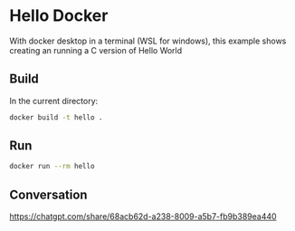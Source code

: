 # Hello Docker

With docker desktop in a terminal (WSL for windows), this example shows creating an running a C version of Hello World

## Build

In the current directory:
```bash
docker build -t hello .
```

## Run

```bash
docker run --rm hello
```

## Conversation

https://chatgpt.com/share/68acb62d-a238-8009-a5b7-fb9b389ea440